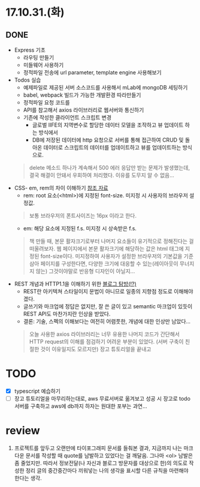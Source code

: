 # 17.10.31.(화)

## DONE

* Express 기초
    * 라우팅 만들기
    * 미들웨어 사용하기
    * 정적파일 전송에 url parameter, template engine 사용해보기
* Todos 실습
    * 예제파일로 제공된 서버 소스코드를 사용해서 mLab에 mongoDB 세팅하기
    * babel, webpack 빌드가 가능한 개발환경 따라만들기
    * 정적파일 요청 코드를 
    * API를 참고해서 axios 라이브러리로 웹서버와 통신하기
    * 기존에 작성한 클라이언트 스크립트 변경
        * 글로벌 IIFE의 지역변수로 할당한 데이터 모델을 조작하고 뷰 업데이트 하는 방식에서
        * DB에 저장된 데이터에 http 요청으로 서버를 통해 접근하여 CRUD 및 돌아온 데이터로 스크립트의 데이터를 업데이트하고 뷰를 업데이트하는 방식으로.
  > delete 메소드 하나가 계속해서 500 에러 응답만 받는 문제가 발생했는데, 결국 해결이 안돼서 우회하여 처리했다. 이유를 도무지 알 수 없음...
* CSS- em, rem의 차이 이해하기 [참조 자료](https://webdesign.tutsplus.com/ko/tutorials/comprehensive-guide-when-to-use-em-vs-rem--cms-23984)
    * rem: root 요소(\<html>)에 지정된 font-size. 미지정 시 사용자의 브라우저 설정값.
    > 보통 브라우저의 폰트사이즈는 16px 이라고 한다.
    * em: 해당 요소에 지정된 f.s. 미지정 시 상속받은 f.s.
  > 책 만들 때, 본문 활자크기로부터 나머지 요소들이 유기적으로 정해진다는 걸 떠올려보자. 웹 페이지에서 본문 활자크기에 해당하는 값은 html 태그에 지정된 font-size이다. 미지정하여 사용자가 설정한 브라우저의 기본값을 기준삼아 페이지를 구성한다면, 다양한 크기에 대응할 수 있는(레이아웃이 무너지지 않는) 그것이야말로 반응형 디자인이 아닐지...
* REST 개념과 HTTP1.1을 이해하기 위한 [블로그 탐방(!?)](https://blog.npcode.com/category/http/)
    * REST란 아키텍쳐 스타일이지 문법이 아니므로 일종의 지향점 정도로 이해해야겠다.
    * 글쓰기와 마크업에 정답은 없지만, 잘 쓴 글이 있고 semantic 마크업이 있듯이 REST API도 마찬가지란 인상을 받았다.
    * 결론: 기술, 스펙의 이해보다는 여전히 어렴풋한, 개념에 대한 인상만 남았다...
  > 오늘 사용한 axios 라이브러리는 너무 유용한 나머지 코드가 간단해서 HTTP request의 이해를 점검하기 어려운 부분이 있었다. (서버 구축이 친절한 것이 이유일지도 모르지만) 장고 튜토리얼을 끝내고

# TODO

* [x] typescript 예습하기
* [ ] 장고 튜토리얼을 마무리하는대로, aws 무료서버로 옮겨보고 성공 시 장고로 todo 서버를 구축하고 aws에 db까지 하자는 원대한 포부는 과연...

# review

1. 프로젝트를 앞두고 오랜만에 타이포그래피 문서를 들춰본 결과, 지금까지 나는 마크다운 문서를 작성할 때 quote를 남발하고 있었다는 걸 깨달음. 그나마 \<ol> 남발은 좀 줄었지만. 따라서 정보전달(나 자신과 블로그 방문자를 대상으로 한)의 의도로 작성한 정리 글의 중간중간마다 끼워넣는 나의 생각을 표시할 다른 규칙을 마련해야 한다는 생각.
